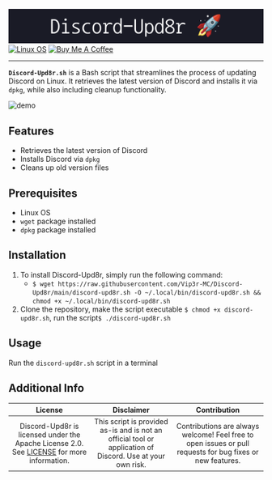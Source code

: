 ![banner](img/discord-upd8r.png)
<a href="https://www.debian.org/"><img src="https://img.shields.io/badge/OS-Linux-informational?style=for-the-badge" alt="Linux OS"></a>
<a href="https://www.buymeacoffee.com/sir.vip3r"><img src="https://img.shields.io/badge/Buy%20Me%20a%20Coffee-ffdd00?style=for-the-badge&logo=buy-me-a-coffee&logoColor=black" alt="Buy Me A Coffee"></a>
***

**`Discord-Upd8r.sh`** is a Bash script that streamlines the process of updating Discord on Linux. It retrieves the latest version of Discord and installs it via `dpkg`, while also including cleanup functionality.

![demo](img/code.gif)

## Features

- Retrieves the latest version of Discord
- Installs Discord via `dpkg`
- Cleans up old version files

## Prerequisites

- Linux OS
- `wget` package installed
- `dpkg` package installed

## Installation
1. To install Discord-Upd8r, simply run the following command:
   - ``$ wget https://raw.githubusercontent.com/Vip3r-MC/Discord-Upd8r/main/discord-upd8r.sh -O ~/.local/bin/discord-upd8r.sh && chmod +x ~/.local/bin/discord-upd8r.sh``
2. Clone the repository, make the script executable `$ chmod +x discord-upd8r.sh`, run the script`$ ./discord-upd8r.sh`

## Usage

Run the `discord-upd8r.sh` script in a terminal

## Additional Info

|   License   |    Disclaimer    |  Contribution  |
|:-----------:|:----------------:|:--------------:|
| Discord-Upd8r is licensed under the Apache License 2.0. See [LICENSE](LICENSE) for more information. | This script is provided as-is and is not an official tool or application of Discord. Use at your own risk. | Contributions are always welcome! Feel free to open issues or pull requests for bug fixes or new features. |
